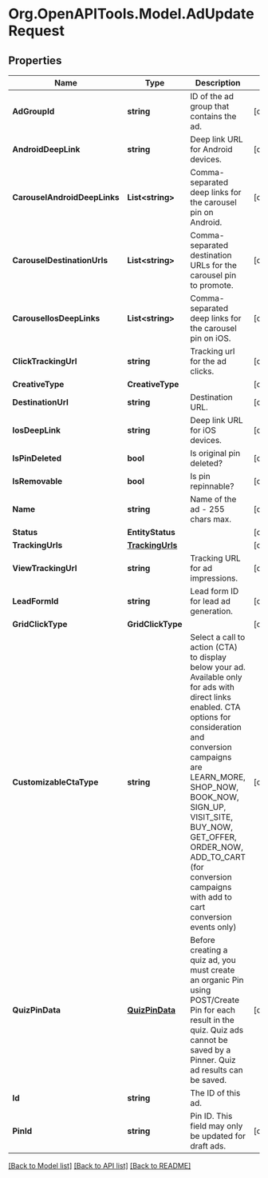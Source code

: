 # Org.OpenAPITools.Model.AdUpdateRequest

## Properties

Name | Type | Description | Notes
------------ | ------------- | ------------- | -------------
**AdGroupId** | **string** | ID of the ad group that contains the ad. | [optional] 
**AndroidDeepLink** | **string** | Deep link URL for Android devices. | [optional] 
**CarouselAndroidDeepLinks** | **List&lt;string&gt;** | Comma-separated deep links for the carousel pin on Android. | [optional] 
**CarouselDestinationUrls** | **List&lt;string&gt;** | Comma-separated destination URLs for the carousel pin to promote. | [optional] 
**CarouselIosDeepLinks** | **List&lt;string&gt;** | Comma-separated deep links for the carousel pin on iOS. | [optional] 
**ClickTrackingUrl** | **string** | Tracking url for the ad clicks. | [optional] 
**CreativeType** | **CreativeType** |  | [optional] 
**DestinationUrl** | **string** | Destination URL. | [optional] 
**IosDeepLink** | **string** | Deep link URL for iOS devices. | [optional] 
**IsPinDeleted** | **bool** | Is original pin deleted? | [optional] 
**IsRemovable** | **bool** | Is pin repinnable? | [optional] 
**Name** | **string** | Name of the ad - 255 chars max. | [optional] 
**Status** | **EntityStatus** |  | [optional] 
**TrackingUrls** | [**TrackingUrls**](TrackingUrls.md) |  | [optional] 
**ViewTrackingUrl** | **string** | Tracking URL for ad impressions. | [optional] 
**LeadFormId** | **string** | Lead form ID for lead ad generation. | [optional] 
**GridClickType** | **GridClickType** |  | [optional] 
**CustomizableCtaType** | **string** | Select a call to action (CTA) to display below your ad. Available only for ads with direct links enabled. CTA options for consideration and conversion campaigns are LEARN_MORE, SHOP_NOW, BOOK_NOW, SIGN_UP, VISIT_SITE, BUY_NOW, GET_OFFER, ORDER_NOW, ADD_TO_CART (for conversion campaigns with add to cart conversion events only) | [optional] 
**QuizPinData** | [**QuizPinData**](QuizPinData.md) | Before creating a quiz ad, you must create an organic Pin using POST/Create Pin for each result in the quiz. Quiz ads cannot be saved by a Pinner. Quiz ad results can be saved. | [optional] 
**Id** | **string** | The ID of this ad. | 
**PinId** | **string** | Pin ID. This field may only be updated for draft ads. | [optional] 

[[Back to Model list]](../README.md#documentation-for-models) [[Back to API list]](../README.md#documentation-for-api-endpoints) [[Back to README]](../README.md)

